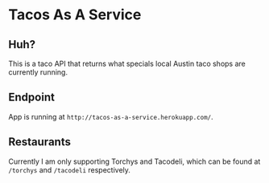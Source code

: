 # Tacos As A Service

## Huh?
This is a taco API that returns what specials local Austin taco shops are currently running.

## Endpoint
App is running at `http://tacos-as-a-service.herokuapp.com/`.

## Restaurants
Currently I am only supporting Torchys and Tacodeli, which can be found at `/torchys` and `/tacodeli` respectively. 